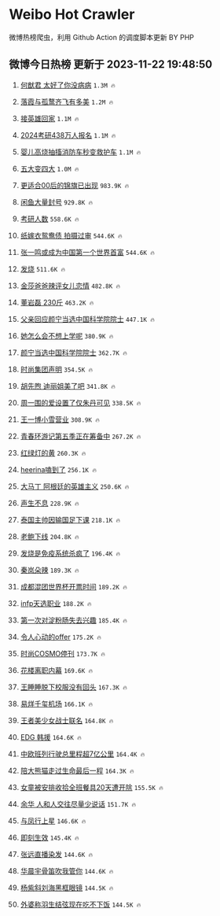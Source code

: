 # Weibo Hot Crawler 



微博热榜爬虫，利用 Github Action 的调度脚本更新 BY PHP 


## 微博今日热榜 更新于 2023-11-22 19:48:50 
1. [何猷君 太好了你没病病](https://s.weibo.com/weibo?q=%E4%BD%95%E7%8C%B7%E5%90%9B%20%E5%A4%AA%E5%A5%BD%E4%BA%86%E4%BD%A0%E6%B2%A1%E7%97%85%E7%97%85&t=31&band_rank=1&Refer=top) `1.3M 🔥` 

1. [落霞与孤鹜齐飞有多美](https://s.weibo.com/weibo?q=%23%E8%90%BD%E9%9C%9E%E4%B8%8E%E5%AD%A4%E9%B9%9C%E9%BD%90%E9%A3%9E%E6%9C%89%E5%A4%9A%E7%BE%8E%23&t=31&band_rank=2&Refer=top) `1.2M 🔥` 

1. [接英雄回家](https://s.weibo.com/weibo?q=%23%E6%8E%A5%E8%8B%B1%E9%9B%84%E5%9B%9E%E5%AE%B6%23&t=31&band_rank=3&Refer=top) `1.1M 🔥` 

1. [2024考研438万人报名](https://s.weibo.com/weibo?q=%232024%E8%80%83%E7%A0%94438%E4%B8%87%E4%BA%BA%E6%8A%A5%E5%90%8D%23&t=31&band_rank=4&Refer=top) `1.1M 🔥` 

1. [婴儿高烧抽搐消防车秒变救护车](https://s.weibo.com/weibo?q=%23%E5%A9%B4%E5%84%BF%E9%AB%98%E7%83%A7%E6%8A%BD%E6%90%90%E6%B6%88%E9%98%B2%E8%BD%A6%E7%A7%92%E5%8F%98%E6%95%91%E6%8A%A4%E8%BD%A6%23&t=31&band_rank=5&Refer=top) `1.1M 🔥` 

1. [五大变四大](https://s.weibo.com/weibo?q=%23%E4%BA%94%E5%A4%A7%E5%8F%98%E5%9B%9B%E5%A4%A7%23&t=31&band_rank=6&Refer=top) `1.0M 🔥` 

1. [更适合00后的锦旗已出现](https://s.weibo.com/weibo?q=%23%E6%9B%B4%E9%80%82%E5%90%8800%E5%90%8E%E7%9A%84%E9%94%A6%E6%97%97%E5%B7%B2%E5%87%BA%E7%8E%B0%23&t=31&band_rank=7&Refer=top) `983.9K 🔥` 

1. [闲鱼大量封号](https://s.weibo.com/weibo?q=%23%E9%97%B2%E9%B1%BC%E5%A4%A7%E9%87%8F%E5%B0%81%E5%8F%B7%23&t=31&band_rank=8&Refer=top) `929.8K 🔥` 

1. [考研人数](https://s.weibo.com/weibo?q=%E8%80%83%E7%A0%94%E4%BA%BA%E6%95%B0&t=31&band_rank=9&Refer=top) `558.6K 🔥` 

1. [纸嫁衣鸳鸯债 拍摄过审](https://s.weibo.com/weibo?q=%E7%BA%B8%E5%AB%81%E8%A1%A3%E9%B8%B3%E9%B8%AF%E5%80%BA%20%E6%8B%8D%E6%91%84%E8%BF%87%E5%AE%A1&t=31&band_rank=10&Refer=top) `544.6K 🔥` 

1. [张一鸣或成为中国第一个世界首富](https://s.weibo.com/weibo?q=%23%E5%BC%A0%E4%B8%80%E9%B8%A3%E6%88%96%E6%88%90%E4%B8%BA%E4%B8%AD%E5%9B%BD%E7%AC%AC%E4%B8%80%E4%B8%AA%E4%B8%96%E7%95%8C%E9%A6%96%E5%AF%8C%23&t=31&band_rank=11&Refer=top) `544.6K 🔥` 

1. [发烧](https://s.weibo.com/weibo?q=%E5%8F%91%E7%83%A7&t=31&band_rank=12&Refer=top) `511.6K 🔥` 

1. [金莎爸爸辣评女儿恋情](https://s.weibo.com/weibo?q=%23%E9%87%91%E8%8E%8E%E7%88%B8%E7%88%B8%E8%BE%A3%E8%AF%84%E5%A5%B3%E5%84%BF%E6%81%8B%E6%83%85%23&t=31&band_rank=13&Refer=top) `482.8K 🔥` 

1. [董岩磊 230斤](https://s.weibo.com/weibo?q=%E8%91%A3%E5%B2%A9%E7%A3%8A%20230%E6%96%A4&t=31&band_rank=14&Refer=top) `463.2K 🔥` 

1. [父亲回应颜宁当选中国科学院院士](https://s.weibo.com/weibo?q=%23%E7%88%B6%E4%BA%B2%E5%9B%9E%E5%BA%94%E9%A2%9C%E5%AE%81%E5%BD%93%E9%80%89%E4%B8%AD%E5%9B%BD%E7%A7%91%E5%AD%A6%E9%99%A2%E9%99%A2%E5%A3%AB%23&t=31&band_rank=15&Refer=top) `447.1K 🔥` 

1. [她怎么会不想上学呢](https://s.weibo.com/weibo?q=%E5%A5%B9%E6%80%8E%E4%B9%88%E4%BC%9A%E4%B8%8D%E6%83%B3%E4%B8%8A%E5%AD%A6%E5%91%A2&t=31&band_rank=16&Refer=top) `380.9K 🔥` 

1. [颜宁当选中国科学院院士](https://s.weibo.com/weibo?q=%23%E9%A2%9C%E5%AE%81%E5%BD%93%E9%80%89%E4%B8%AD%E5%9B%BD%E7%A7%91%E5%AD%A6%E9%99%A2%E9%99%A2%E5%A3%AB%23&t=31&band_rank=17&Refer=top) `362.7K 🔥` 

1. [时尚集团声明](https://s.weibo.com/weibo?q=%23%E6%97%B6%E5%B0%9A%E9%9B%86%E5%9B%A2%E5%A3%B0%E6%98%8E%23&t=31&band_rank=18&Refer=top) `354.5K 🔥` 

1. [胡先煦 迪丽姐美了吧](https://s.weibo.com/weibo?q=%E8%83%A1%E5%85%88%E7%85%A6%20%E8%BF%AA%E4%B8%BD%E5%A7%90%E7%BE%8E%E4%BA%86%E5%90%A7&t=31&band_rank=19&Refer=top) `341.8K 🔥` 

1. [周一围的爱设置了仅朱丹可见](https://s.weibo.com/weibo?q=%23%E5%91%A8%E4%B8%80%E5%9B%B4%E7%9A%84%E7%88%B1%E8%AE%BE%E7%BD%AE%E4%BA%86%E4%BB%85%E6%9C%B1%E4%B8%B9%E5%8F%AF%E8%A7%81%23&t=31&band_rank=20&Refer=top) `338.5K 🔥` 

1. [王一博小雪营业](https://s.weibo.com/weibo?q=%23%E7%8E%8B%E4%B8%80%E5%8D%9A%E5%B0%8F%E9%9B%AA%E8%90%A5%E4%B8%9A%23&t=31&band_rank=21&Refer=top) `308.9K 🔥` 

1. [青春环游记第五季正在筹备中](https://s.weibo.com/weibo?q=%23%E9%9D%92%E6%98%A5%E7%8E%AF%E6%B8%B8%E8%AE%B0%E7%AC%AC%E4%BA%94%E5%AD%A3%E6%AD%A3%E5%9C%A8%E7%AD%B9%E5%A4%87%E4%B8%AD%23&t=31&band_rank=22&Refer=top) `267.2K 🔥` 

1. [红绿灯的黄](https://s.weibo.com/weibo?q=%E7%BA%A2%E7%BB%BF%E7%81%AF%E7%9A%84%E9%BB%84&t=31&band_rank=23&Refer=top) `260.3K 🔥` 

1. [heerina嗑到了](https://s.weibo.com/weibo?q=heerina%E5%97%91%E5%88%B0%E4%BA%86&t=31&band_rank=24&Refer=top) `256.1K 🔥` 

1. [大马丁 阿根廷的英雄主义](https://s.weibo.com/weibo?q=%E5%A4%A7%E9%A9%AC%E4%B8%81%20%E9%98%BF%E6%A0%B9%E5%BB%B7%E7%9A%84%E8%8B%B1%E9%9B%84%E4%B8%BB%E4%B9%89&t=31&band_rank=25&Refer=top) `250.6K 🔥` 

1. [声生不息](https://s.weibo.com/weibo?q=%E5%A3%B0%E7%94%9F%E4%B8%8D%E6%81%AF&t=31&band_rank=26&Refer=top) `228.9K 🔥` 

1. [泰国主帅因输国足下课](https://s.weibo.com/weibo?q=%23%E6%B3%B0%E5%9B%BD%E4%B8%BB%E5%B8%85%E5%9B%A0%E8%BE%93%E5%9B%BD%E8%B6%B3%E4%B8%8B%E8%AF%BE%23&t=31&band_rank=27&Refer=top) `218.1K 🔥` 

1. [老鲍下线](https://s.weibo.com/weibo?q=%23%E8%80%81%E9%B2%8D%E4%B8%8B%E7%BA%BF%23&t=31&band_rank=28&Refer=top) `204.8K 🔥` 

1. [发烧是免疫系统杀疯了](https://s.weibo.com/weibo?q=%23%E5%8F%91%E7%83%A7%E6%98%AF%E5%85%8D%E7%96%AB%E7%B3%BB%E7%BB%9F%E6%9D%80%E7%96%AF%E4%BA%86%23&t=31&band_rank=29&Refer=top) `196.4K 🔥` 

1. [秦岚朵辣](https://s.weibo.com/weibo?q=%E7%A7%A6%E5%B2%9A%E6%9C%B5%E8%BE%A3&t=31&band_rank=30&Refer=top) `189.3K 🔥` 

1. [成都混团世界杯开票时间](https://s.weibo.com/weibo?q=%E6%88%90%E9%83%BD%E6%B7%B7%E5%9B%A2%E4%B8%96%E7%95%8C%E6%9D%AF%E5%BC%80%E7%A5%A8%E6%97%B6%E9%97%B4&t=31&band_rank=31&Refer=top) `189.2K 🔥` 

1. [infp天选职业](https://s.weibo.com/weibo?q=infp%E5%A4%A9%E9%80%89%E8%81%8C%E4%B8%9A&t=31&band_rank=32&Refer=top) `188.2K 🔥` 

1. [第一次对淀粉肠失去兴趣](https://s.weibo.com/weibo?q=%E7%AC%AC%E4%B8%80%E6%AC%A1%E5%AF%B9%E6%B7%80%E7%B2%89%E8%82%A0%E5%A4%B1%E5%8E%BB%E5%85%B4%E8%B6%A3&t=31&band_rank=33&Refer=top) `185.4K 🔥` 

1. [令人心动的offer](https://s.weibo.com/weibo?q=%E4%BB%A4%E4%BA%BA%E5%BF%83%E5%8A%A8%E7%9A%84offer&t=31&band_rank=34&Refer=top) `175.2K 🔥` 

1. [时尚COSMO停刊](https://s.weibo.com/weibo?q=%E6%97%B6%E5%B0%9ACOSMO%E5%81%9C%E5%88%8A&t=31&band_rank=35&Refer=top) `173.7K 🔥` 

1. [花楼离职内幕](https://s.weibo.com/weibo?q=%23%E8%8A%B1%E6%A5%BC%E7%A6%BB%E8%81%8C%E5%86%85%E5%B9%95%23&t=31&band_rank=36&Refer=top) `169.6K 🔥` 

1. [王睡睡脱下校服没有回头](https://s.weibo.com/weibo?q=%23%E7%8E%8B%E7%9D%A1%E7%9D%A1%E8%84%B1%E4%B8%8B%E6%A0%A1%E6%9C%8D%E6%B2%A1%E6%9C%89%E5%9B%9E%E5%A4%B4%23&t=31&band_rank=37&Refer=top) `167.3K 🔥` 

1. [易烊千玺机场](https://s.weibo.com/weibo?q=%E6%98%93%E7%83%8A%E5%8D%83%E7%8E%BA%E6%9C%BA%E5%9C%BA&t=31&band_rank=38&Refer=top) `166.1K 🔥` 

1. [王者美少女战士联名](https://s.weibo.com/weibo?q=%E7%8E%8B%E8%80%85%E7%BE%8E%E5%B0%91%E5%A5%B3%E6%88%98%E5%A3%AB%E8%81%94%E5%90%8D&t=31&band_rank=39&Refer=top) `164.8K 🔥` 

1. [EDG 韩援](https://s.weibo.com/weibo?q=EDG%20%E9%9F%A9%E6%8F%B4&t=31&band_rank=40&Refer=top) `164.6K 🔥` 

1. [中欧班列行驶总里程超7亿公里](https://s.weibo.com/weibo?q=%23%E4%B8%AD%E6%AC%A7%E7%8F%AD%E5%88%97%E8%A1%8C%E9%A9%B6%E6%80%BB%E9%87%8C%E7%A8%8B%E8%B6%857%E4%BA%BF%E5%85%AC%E9%87%8C%23&t=31&band_rank=41&Refer=top) `164.4K 🔥` 

1. [陪大熊猫走过生命最后一程](https://s.weibo.com/weibo?q=%23%E9%99%AA%E5%A4%A7%E7%86%8A%E7%8C%AB%E8%B5%B0%E8%BF%87%E7%94%9F%E5%91%BD%E6%9C%80%E5%90%8E%E4%B8%80%E7%A8%8B%23&t=31&band_rank=42&Refer=top) `164.3K 🔥` 

1. [女童被安排收拾全班餐具20天遭开除](https://s.weibo.com/weibo?q=%23%E5%A5%B3%E7%AB%A5%E8%A2%AB%E5%AE%89%E6%8E%92%E6%94%B6%E6%8B%BE%E5%85%A8%E7%8F%AD%E9%A4%90%E5%85%B720%E5%A4%A9%E9%81%AD%E5%BC%80%E9%99%A4%23&t=31&band_rank=43&Refer=top) `155.5K 🔥` 

1. [余华 人和人交往尽量少说话](https://s.weibo.com/weibo?q=%E4%BD%99%E5%8D%8E%20%E4%BA%BA%E5%92%8C%E4%BA%BA%E4%BA%A4%E5%BE%80%E5%B0%BD%E9%87%8F%E5%B0%91%E8%AF%B4%E8%AF%9D&t=31&band_rank=44&Refer=top) `151.7K 🔥` 

1. [与凤行上星](https://s.weibo.com/weibo?q=%23%E4%B8%8E%E5%87%A4%E8%A1%8C%E4%B8%8A%E6%98%9F%23&t=31&band_rank=45&Refer=top) `146.6K 🔥` 

1. [即刻生效](https://s.weibo.com/weibo?q=%E5%8D%B3%E5%88%BB%E7%94%9F%E6%95%88&t=31&band_rank=46&Refer=top) `145.4K 🔥` 

1. [张远直播染发](https://s.weibo.com/weibo?q=%E5%BC%A0%E8%BF%9C%E7%9B%B4%E6%92%AD%E6%9F%93%E5%8F%91&t=31&band_rank=47&Refer=top) `144.6K 🔥` 

1. [华晨宇骨笛吹我管你](https://s.weibo.com/weibo?q=%E5%8D%8E%E6%99%A8%E5%AE%87%E9%AA%A8%E7%AC%9B%E5%90%B9%E6%88%91%E7%AE%A1%E4%BD%A0&t=31&band_rank=48&Refer=top) `144.6K 🔥` 

1. [杨紫斜刘海黑框眼镜](https://s.weibo.com/weibo?q=%23%E6%9D%A8%E7%B4%AB%E6%96%9C%E5%88%98%E6%B5%B7%E9%BB%91%E6%A1%86%E7%9C%BC%E9%95%9C%23&t=31&band_rank=49&Refer=top) `144.5K 🔥` 

1. [外婆称羽生结弦现在吃不下饭](https://s.weibo.com/weibo?q=%23%E5%A4%96%E5%A9%86%E7%A7%B0%E7%BE%BD%E7%94%9F%E7%BB%93%E5%BC%A6%E7%8E%B0%E5%9C%A8%E5%90%83%E4%B8%8D%E4%B8%8B%E9%A5%AD%23&t=31&band_rank=50&Refer=top) `144.5K 🔥` 

